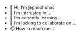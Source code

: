 - 👋 Hi, I’m @gaochuhao
- 👀 I’m interested in ...
- 🌱 I’m currently learning ...
- 💞️ I’m looking to collaborate on ...
- 📫 How to reach me ...

<!---
gaochuhao/gaochuhao is a ✨ special ✨ repository because its `README.md` (this file) appears on your GitHub profile.
You can click the Preview link to take a look at your changes.
--->
